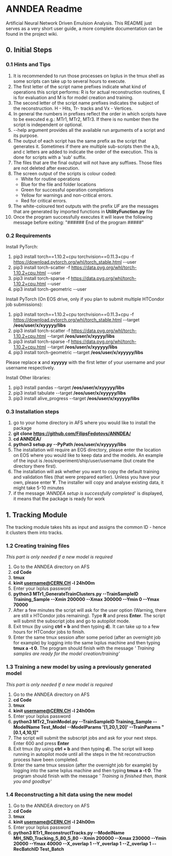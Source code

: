 # ANNDEA Readme
Artificial Neural Network Driven Emulsion Analysis.
This README just serves as a very short user guide, a more complete documentation can be found in the project wiki.

## 0. Initial Steps
### 0.1 Hints and Tips
1) It is recommended to run those processes on lxplus in the tmux shell as some scripts can take up to several hours to execute.
2) The first letter of the script name prefixes indicate what kind of operations this script performs: R is for actual reconstruction routines, E is for evaluation and M is for model creation and training.
3) The second letter of the script name prefixes indicates the subject of the reconstruction. H - Hits, Tr- tracks and Vx - Vertices.
4) In general the numbers in prefixes reflect the order in which scripts have to be executed e.g.: MTr1, MTr2, MTr3. If there is no number then the script is independent or optional.
4) --help argument provides all the available run arguments of a script and its purpose.
5) The output of each script has the same prefix as the script that generates it. Sometimes if there are multiple sub-scripts then the a,b, and c letters are added to indicate the order of the execution. This is done for scripts with a 'sub' suffix.
6) The files that are the final output will not have any suffixes.
   Those files are not deleted after execution. 
7) The screen output of the scripts is colour coded: 
   - White for routine operations
   - Blue for the file and folder locations
   - Green for successful operation completions
   - Yellow for warnings and non-critical errors.
   - Red for critical errors.
8) The white-coloured text outputs with the prefix *UF* are the messages that are generated by imported functions in **UtilityFunction.py** file
9) Once the program successfully executes it will leave the following message before exiting: 
   "###### End of the program #####"

### 0.2 Requirements
Install PyTorch: 
1) pip3 install torch==1.10.2+cpu torchvision==0.11.3+cpu -f https://download.pytorch.org/whl/torch_stable.html --user
2) pip3 install torch-scatter -f https://data.pyg.org/whl/torch-1.10.2+cpu.html --user
3) pip3 install torch-sparse -f https://data.pyg.org/whl/torch-1.10.2+cpu.html --user
4) pip3 install torch-geometric --user

Install PyTorch (On EOS drive, only if you plan to submit multiple HTCondor job submissions): 
1) pip3 install torch==1.10.2+cpu torchvision==0.11.3+cpu -f https://download.pytorch.org/whl/torch_stable.html --target **/eos/user/x/xyyyyy/libs**
2) pip3 install torch-scatter -f https://data.pyg.org/whl/torch-1.10.2+cpu.html --target **/eos/user/x/xyyyy/libs**
3) pip3 install torch-sparse -f https://data.pyg.org/whl/torch-1.10.2+cpu.html --target **/eos/user/x/xyyyyy/libs**
4) pip3 install torch-geometric --target **/eos/user/x/xyyyyy/libs**

Please replace **x** and **xyyyyy** with the first letter of your username and your username respectively.

Install Other libraries:
1) pip3 install pandas --target **/eos/user/x/xyyyyy/libs**
2) pip3 install tabulate --target **/eos/user/x/xyyyyy/libs**
3) pip3 install alive_progress --target **/eos/user/x/xyyyyy/libs**

### 0.3 Installation steps
1) go to your home directory in AFS where you would like to install the package
2) **git clone https://github.com/FilipsFedotovs/ANNDEA/**
3) **cd ANNDEA/**
4) **python3 setup.py --PyPath /eos/user/x/xyyyyy/libs**
5) The installation will require an EOS directory, please enter the location on EOS where you would like to keep data and the models. An example of the input is /eos/experiment/ship/user/username (but create the directory there first).
6) The installation will ask whether you want to copy the default training and validation files (that were prepared earlier). Unless you have your own, please enter **Y**.     The installer will copy and analyse existing data, it might take 5-10 minutes
7) if the message *'ANNDEA setup is successfully completed'* is displayed, it means that the package is ready for work

## 1. Tracking Module
The tracking module takes hits as input and assigns the common ID - hence it clusters them into tracks.

### 1.2 Creating training files 
*This part is only needed if a new model is required*
1) Go to the ANNDEA directory on AFS
2) **cd Code**
3) **tmux**
4) **kinit username@CERN.CH -l 24h00m**
5) Enter your lxplus password
6) **python3 MTr1_GenerateTrainClusters.py --TrainSampleID Training_Sample --Xmin 200000 --Xmax 300000 --Ymin 0 --Ymax 70000**
7) After a few minutes the script will ask for the user option (Warning, there are still x HTCondor jobs remaining). Type **R** and press **Enter**. The script will submit the subscript jobs and go to autopilot mode.
8) Exit tmux (by using **ctrl + b** and then typing  **d**). It can take up to a few hours for HTCondor jobs to finish.
9) Enter the same tmux session after some period (after an overnight job for example) by logging into the same lxplus machine and then typing  **tmux a -t 0**. The program should finish with the message *' Training samples are ready for the model creation/training'*

### 1.3 Training a new model by using a previously generated model
*This part is only needed if a new model is required*
1) Go to the ANNDEA directory on AFS
2) **cd Code**
3) **tmux**
4) **kinit username@CERN.CH -l 24h00m**
5) Enter your lxplus password
6) **python3 MTr2_TrainModel.py --TrainSampleID Training_Sample --ModelName Test_Model --ModelParams '[1,20,1,20]' --TrainParams "[0.1,4,10,1]"**
7) The script will submit the subscript jobs and ask for your next steps. Enter 600 and press **Enter**
8) Exit tmux (by using **ctrl + b** and then typing  **d**). The script will keep running in autopilot mode until all the steps in the hit reconstruction process have been completed.
9) Enter the same tmux session (after the overnight job for example) by logging into the same lxplus machine and then typing  **tmux a -t 0**. The program should finish with the message *' Training is finished then, thank you and goodbye'*

### 1.4 Reconstructing a hit data using the new model 
1) Go to the ANNDEA directory on AFS
2) **cd Code**
3) **tmux**
4) **kinit username@CERN.CH -l 24h00m**
5) Enter your lxplus password
6) **python3 RTr1_ReconstructTracks.py --ModelName MH_SND_Tracking_5_80_5_80 --Xmin 200000 --Xmax 230000 --Ymin 20000 --Ymax 40000 --X_overlap 1 --Y_overlap 1 --Z_overlap 1 --RecBatchID Test_Batch**

